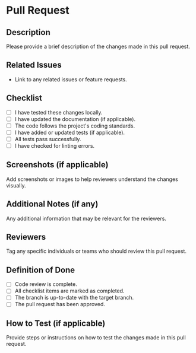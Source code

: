 # Pull Request

## Description

Please provide a brief description of the changes made in this pull request.

## Related Issues

- Link to any related issues or feature requests.

## Checklist

- [ ] I have tested these changes locally.
- [ ] I have updated the documentation (if applicable).
- [ ] The code follows the project's coding standards.
- [ ] I have added or updated tests (if applicable).
- [ ] All tests pass successfully.
- [ ] I have checked for linting errors.

## Screenshots (if applicable)

Add screenshots or images to help reviewers understand the changes visually.

## Additional Notes (if any)

Any additional information that may be relevant for the reviewers.

## Reviewers

Tag any specific individuals or teams who should review this pull request.

## Definition of Done

- [ ] Code review is complete.
- [ ] All checklist items are marked as completed.
- [ ] The branch is up-to-date with the target branch.
- [ ] The pull request has been approved.

## How to Test (if applicable)

Provide steps or instructions on how to test the changes made in this pull request.
